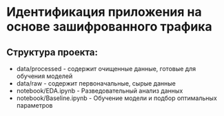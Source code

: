 # Идентификация приложения на основе зашифрованного трафика

## Структура проекта:
- data/processed - содержит очищенные данные, готовые для обучения моделей
- data/raw - содержит первоначальные, сырые данные
- notebook/EDA.ipynb - Разведовательный анализ данных
- notebook/Baseline.ipynb - Обучение модели и  подбор оптимальных параметров 


